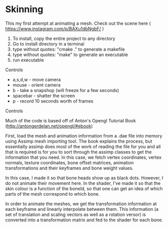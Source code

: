 # Skinning

This my first attempt at animating a mesh.
Check out the scene here ( https://www.instagram.com/p/BAXu1dbNgbF/ )

1. To install, copy the entire project to any directory
2. Go to install directory in a terminal
3. type without quotes: "cmake ."  to generate a makefile
4. type without quotes: "make" to generate an executable
5. run executable

Controls
- a,s,d,w - move camera
- mouse - orient camera
- b - take a snapshop (will freeze for a few seconds)
- spacebar - shatter the screen
- p - record 10 seconds worth of frames

Controls

Much of the code is based off of Anton's Opengl Tutorial Book (http://antongerdelan.net/opengl/#ebook)

First, load the mesh and animation information from a .dae file into memory using Assimp mesh importing tool.
The book explains the process, but essentially assimp does most of the work of reading the file for you and all
that is required is for you to sort through the assimp classes to get the information that you need. In this case,
we fetch vertex coordinates, vertex normals, texture coordinates, bone offset matrices, animation transformations
and their keyframes and bone weight values.

In this case, I made it so that bone heads show up as black dots. However, I do not animate their movement here. In the
shader, I've made it so that the skin colour is a function of the boneId, so that one can get an idea of which
parts of the mesh correspond to which bone.

In order to animate the meshes, we get the transformation information at each keyframe and linearly interpolate
between them. This information (a set of translation and scaling vectors as well as a rotation versor) is converted
into a transformation matrix and fed to the shader for each bone.



